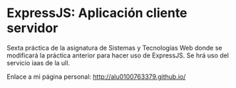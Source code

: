 ExpressJS: Aplicación cliente servidor
===================
Sexta práctica de la asignatura de Sistemas y Tecnologías Web donde se modificará la práctica anterior para hacer uso de ExpressJS. Se hrá uso del servicio iaas de la ull.

Enlace a mi página personal: http://alu0100763379.github.io/
